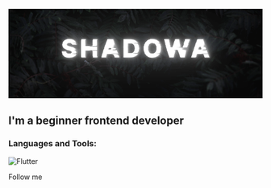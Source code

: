   ![Header](https://github.com/Shadowa123Baran/shadowa123baran/blob/main/static.png?raw=true)

  ## I'm a beginner frontend developer
  
  ### Languages and Tools:
  ![Flutter](https://img.shields.io/badge/-HTML5-111115?style=for-the-badge&logo=HTML5&logoColor=e54d26)
  
  Follow me
